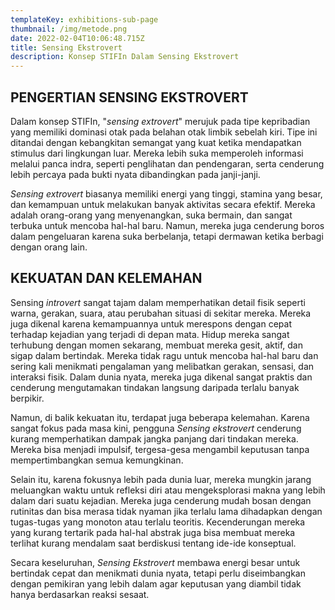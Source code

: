 ```yaml
---
templateKey: exhibitions-sub-page
thumbnail: /img/metode.png
date: 2022-02-04T10:06:48.715Z
title: Sensing Ekstrovert
description: Konsep STIFIn Dalam Sensing Ekstrovert
---
```


<!-- ![clay-images-15](/img/personal.png)

![clay-images-15](/img/familly.png) -->


## PENGERTIAN SENSING EKSTROVERT

Dalam konsep STIFIn, "*sensing extrovert*" merujuk pada tipe kepribadian yang memiliki dominasi otak pada belahan otak limbik sebelah kiri. Tipe ini ditandai dengan kebangkitan semangat yang kuat ketika mendapatkan stimulus dari lingkungan luar. Mereka lebih suka memperoleh informasi melalui panca indra, seperti penglihatan dan pendengaran, serta cenderung lebih percaya pada bukti nyata dibandingkan pada janji-janji. 

*Sensing extrovert* biasanya memiliki energi yang tinggi, stamina yang besar, dan kemampuan untuk melakukan banyak aktivitas secara efektif. Mereka adalah orang-orang yang menyenangkan, suka bermain, dan sangat terbuka untuk mencoba hal-hal baru. Namun, mereka juga cenderung boros dalam pengeluaran karena suka berbelanja, tetapi dermawan ketika berbagi dengan orang lain.

## KEKUATAN DAN KELEMAHAN 

Sensing *introvert* sangat tajam dalam memperhatikan detail fisik seperti warna, gerakan, suara, atau perubahan situasi di sekitar mereka. Mereka juga dikenal karena kemampuannya untuk merespons dengan cepat terhadap kejadian yang terjadi di depan mata. Hidup mereka sangat terhubung dengan momen sekarang, membuat mereka gesit, aktif, dan sigap dalam bertindak. Mereka tidak ragu untuk mencoba hal-hal baru dan sering kali menikmati pengalaman yang melibatkan gerakan, sensasi, dan interaksi fisik. Dalam dunia nyata, mereka juga dikenal sangat praktis dan cenderung mengutamakan tindakan langsung daripada terlalu banyak berpikir.

Namun, di balik kekuatan itu, terdapat juga beberapa kelemahan. Karena sangat fokus pada masa kini, pengguna *Sensing ekstrovert* cenderung kurang memperhatikan dampak jangka panjang dari tindakan mereka. Mereka bisa menjadi impulsif, tergesa-gesa mengambil keputusan tanpa mempertimbangkan semua kemungkinan. 

Selain itu, karena fokusnya lebih pada dunia luar, mereka mungkin jarang meluangkan waktu untuk refleksi diri atau mengeksplorasi makna yang lebih dalam dari suatu kejadian. Mereka juga cenderung mudah bosan dengan rutinitas dan bisa merasa tidak nyaman jika terlalu lama dihadapkan dengan tugas-tugas yang monoton atau terlalu teoritis. Kecenderungan mereka yang kurang tertarik pada hal-hal abstrak juga bisa membuat mereka terlihat kurang mendalam saat berdiskusi tentang ide-ide konseptual.

Secara keseluruhan, *Sensing Ekstrovert* membawa energi besar untuk bertindak cepat dan menikmati dunia nyata, tetapi perlu diseimbangkan dengan pemikiran yang lebih dalam agar keputusan yang diambil tidak hanya berdasarkan reaksi sesaat.

